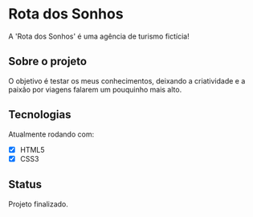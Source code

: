 # Rota dos Sonhos 
A 'Rota dos Sonhos' é uma agência de turismo fictícia!<br>

## Sobre o projeto
O objetivo é testar os meus conhecimentos, deixando a criatividade e a paixão por viagens falarem um pouquinho mais alto.<br>
	
## Tecnologias
Atualmente rodando com:

- [x] HTML5
- [x] CSS3

## Status
Projeto finalizado.


